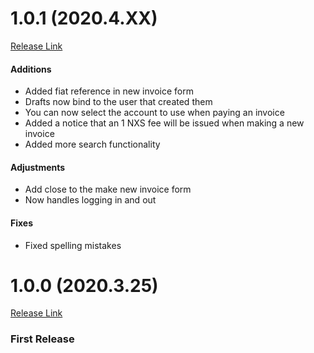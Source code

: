 # 1.0.1 (2020.4.XX)

[Release Link](https://github.com/Nexusoft/Nexus-Interface-Invoice-Module/releases/tag/v1.0.1)

#### Additions

- Added fiat reference in new invoice form
- Drafts now bind to the user that created them
- You can now select the account to use when paying an invoice
- Added a notice that an 1 NXS fee will be issued when making a new invoice
- Added more search functionality

#### Adjustments

- Add close to the make new invoice form
- Now handles logging in and out

#### Fixes

- Fixed spelling mistakes

# 1.0.0 (2020.3.25)

[Release Link](https://github.com/Nexusoft/Nexus-Interface-Invoice-Module/releases/tag/v1.0.0)

### First Release
